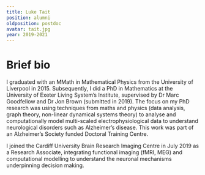 ```yaml
---
title: Luke Tait
position: alumni
oldposition: postdoc
avatar: tait.jpg
year: 2019-2021
---
```


# Brief bio
I graduated with an MMath in Mathematical Physics from the University of Liverpool in 2015. Subsequently, I did a PhD in Mathematics at the University of Exeter Living System’s Institute, supervised by Dr Marc Goodfellow and Dr Jon Brown (submitted in 2019). The focus on my PhD research was using techniques from maths and physics (data analysis, graph theory, non-linear dynamical systems theory) to analyse and computationally model multi-scaled electrophysiological data to understand neurological disorders such as Alzheimer’s disease. This work was part of an Alzheimer’s Society funded Doctoral Training Centre. 

I joined the Cardiff University Brain Research Imaging Centre in July 2019 as a Research Associate, integrating functional imaging (fMRI, MEG) and computational modelling to understand the neuronal mechanisms underpinning decision making. 